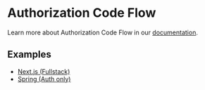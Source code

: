 # Authorization Code Flow

Learn more about Authorization Code Flow in
our [documentation](https://developer.bankid.no/bankid-with-biometrics/flows/code/).

## Examples

- [Next.js (Fullstack)](nextjs-fullstack)
- [Spring (Auth only)](spring-auth-only)
